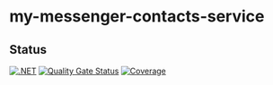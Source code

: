 # my-messenger-contacts-service

## Status
[![.NET](https://github.com/javithalion/my-messenger-contacts-service/actions/workflows/dotnet.yml/badge.svg)](https://github.com/javithalion/my-messenger-contacts-service/actions/workflows/dotnet.yml)
[![Quality Gate Status](https://sonarcloud.io/api/project_badges/measure?project=javithalion_my-messenger-contacts-service&metric=alert_status)](https://sonarcloud.io/summary/new_code?id=javithalion_my-messenger-contacts-service)
[![Coverage](https://sonarcloud.io/api/project_badges/measure?project=javithalion_my-messenger-contacts-service&metric=coverage)](https://sonarcloud.io/summary/new_code?id=javithalion_my-messenger-contacts-service)

